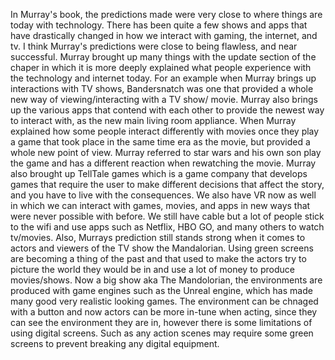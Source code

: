 In Murray's book, the predictions made were very close to where things are today with technology. 
There has been quite a few shows and apps that have drastically changed in how we interact with gaming, the internet, and tv. 
I think Murray's predictions were close to being flawless, and near successful. 
Murray brought up many things with the update section of the chaper in which it is more deeply explained what people experience with the technology and internet today.
For an example when Murray brings up interactions with TV shows, Bandersnatch was one that provided a whole new way of viewing/interacting with a TV show/ movie.
Murray also brings up the various apps that contend with each other to provide the newest way to interact with, as the new main living room appliance.
When Murray explained how some people interact differently with movies once they play a game that took place in the same time era as the movie, but provided a whole new point of view. 
Murray referred to star wars and his own son play the game and has a different reaction when rewatching the movie. 
Murray also brought up TellTale games which is a game company that develops games that require the user to make different decisions that affect the story, and you have to live with the consequences. 
We also have VR now as well in which we can interact with games, movies, and apps in new ways that were never possible with before. 
We still have cable but a lot of people stick to the wifi and use apps such as Netflix, HBO GO, and many others to watch tv/movies. 
Also, Murrays prediction still stands strong when it comes to actors and viewers of the TV show the Mandalorian. 
Using green screens are becoming a thing of the past and that used to make the actors try to picture the world they would be in and use a lot of money to produce movies/shows.
Now a big show aka The Mandolorian, the environments are produced with game engines such as the Unreal engine, which has made many good very realistic looking games. 
The environment can be chnaged with a button and now actors can be more in-tune when acting, since they can see the environment they are in, however there is some limitations of using digital screens.
Such as any action scenes may require some green screens to prevent breaking any digital equipment. 
